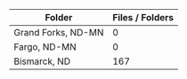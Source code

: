 | Folder             |   Files / Folders |
|--------------------|-------------------|
| Grand Forks, ND-MN |                 0 |
| Fargo, ND-MN       |                 0 |
| Bismarck, ND       |               167 |